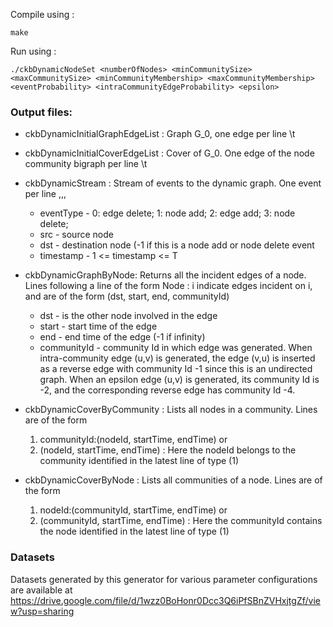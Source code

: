 Compile using :
```
make
```

Run using :
```
./ckbDynamicNodeSet <numberOfNodes> <minCommunitySize> <maxCommunitySize> <minCommunityMembership> <maxCommunityMembership> <eventProbability> <intraCommunityEdgeProbability> <epsilon>
```

### Output files:
* ckbDynamicInitialGraphEdgeList : Graph G_0, one edge per line <src>\t<dst>
* ckbDynamicInitialCoverEdgeList : Cover of G_0. One edge of the node community bigraph per line <nodeId>\t<communityId>
* ckbDynamicStream : Stream of events to the dynamic graph. One event per line <eventType>,<src>,<dst>,<timestamp>
	* eventType  - 0: edge delete; 1: node add; 2: edge add; 3: node delete;
	* src - source node
	* dst - destination node (-1 if this is a node add or node delete event
	* timestamp - 1 <= timestamp <= T

* ckbDynamicGraphByNode: Returns all the incident edges of a node. Lines following a line of the form Node : i indicate edges incident on i, and are of the form
(dst, start, end, communityId)
	* dst - is the other node involved in the edge
	* start - start time of the edge
	* end - end time of the edge (-1 if infinity)
	* communityId -   community Id in which edge was generated. When intra-community edge (u,v) is generated, the edge (v,u) is inserted as a reverse edge with community Id -1 since this is an undirected graph. When an epsilon edge (u,v) is generated, its community Id is -2, and the corresponding reverse edge has community Id -4.
* ckbDynamicCoverByCommunity : Lists all nodes in a community. Lines are of the form
	1. communityId:(nodeId, startTime, endTime) or
	2. (nodeId, startTime, endTime) : Here the nodeId belongs to the community identified in the latest line of type (1)
* ckbDynamicCoverByNode : Lists all communities of a node. Lines are of the form
	1. nodeId:(communityId, startTime, endTime) or
	2. (communityId, startTime, endTime) : Here the communityId contains the node identified in the latest line of type (1)

### Datasets
Datasets generated by this generator for various parameter configurations are available at 
https://drive.google.com/file/d/1wzz0BoHonr0Dcc3Q6iPfSBnZVHxjtgZf/view?usp=sharing
